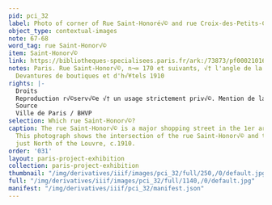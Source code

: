 ```yaml
---
pid: pci_32
label: Photo of corner of Rue Saint-Honoré√© and rue Croix-des-Petits-Champs in 1910
object_type: contextual-images
note: 67-68
word_tag: rue Saint-Honor√©
item: Saint-Honor√©
link: https://bibliotheques-specialisees.paris.fr/ark:/73873/pf0002101637/0002
notes: Paris. Rue Saint-Honor√©, n¬∞ 170 et suivants, √† l'angle de la rue Croix-des-Petits-Champs.
  Devantures de boutiques et d'h√¥tels 1910
rights: |-
  Droits
  Reproduction r√©serv√©e √† un usage strictement priv√©. Mention de la source obligatoire.
  Source
  Ville de Paris / BHVP
selection: Which rue Saint-Honor√©?
caption: The rue Saint-Honor√© is a major shopping street in the 1er arrondisement.
  This photograph shows the intersection of the rue Saint-Honor√© and the rue Croix-des-Petits-Champs,
  just North of the Louvre, c.1910.
order: '031'
layout: paris-project-exhibition
collection: paris-project-exhibition
thumbnail: "/img/derivatives/iiif/images/pci_32/full/250,/0/default.jpg"
full: "/img/derivatives/iiif/images/pci_32/full/1140,/0/default.jpg"
manifest: "/img/derivatives/iiif/pci_32/manifest.json"
---
```

